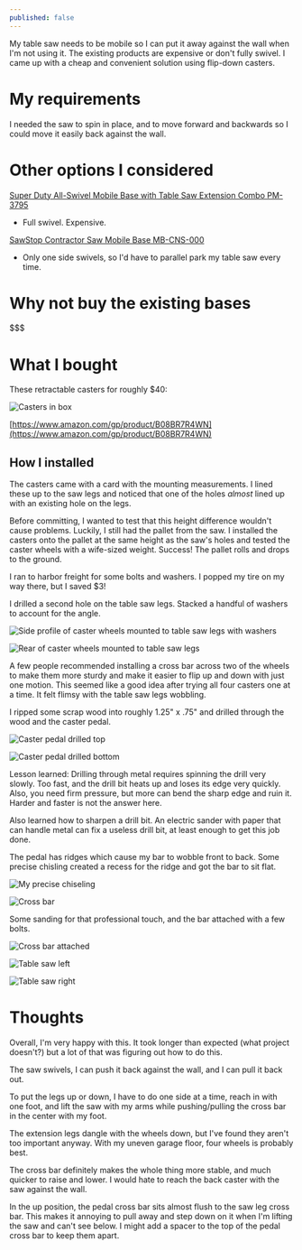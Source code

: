 ```yaml
---
published: false
---
```

My table saw needs to be mobile so I can put it away against the wall when I'm not using it. The existing products are expensive or don't fully swivel. I came up with a cheap and convenient solution using flip-down casters.

# My requirements

I needed the saw to spin in place, and to move forward and backwards so I could move it easily back against the wall.

# Other options I considered

[Super Duty All-Swivel Mobile Base with Table Saw Extension Combo PM-3795](https://boratool.com/bora-pm-3795-all-swivel-mobile-base-with-table-saw-extension.html)
* Full swivel. Expensive.

[SawStop Contractor Saw Mobile Base MB-CNS-000](https://www.sawstop.com/product/contractor-saw-mobile-base-mb-cns-000/)
* Only one side swivels, so I'd have to parallel park my table saw every time.

# Why not buy the existing bases

$$$

# What I bought

These retractable casters for roughly $40:

![Casters in box]({{site.baseurl}}/images/table-saw-wheels/wheels-10.jpg)

[https://www.amazon.com/gp/product/B08BR7R4WN](https://www.amazon.com/gp/product/B08BR7R4WN)

## How I installed

The casters came with a card with the mounting measurements. I lined these up to the saw legs and noticed that one of the holes *almost* lined up with an existing hole on the legs.

Before committing, I wanted to test that this height difference wouldn't cause problems. Luckily, I still had the pallet from the saw. I installed the casters onto the pallet at the same height as the saw's holes and tested the caster wheels with a wife-sized weight. Success! The pallet rolls and drops to the ground.

I ran to harbor freight for some bolts and washers. I popped my tire on my way there, but I saved $3!

I drilled a second hole on the table saw legs. Stacked a handful of washers to account for the angle.

![Side profile of caster wheels mounted to table saw legs with washers]({{site.baseurl}}/images/table-saw-wheels/wheels-5.jpg)

![Rear of caster wheels mounted to table saw legs]({{site.baseurl}}/images/table-saw-wheels/wheels-6.jpg)

A few people recommended installing a cross bar across two of the wheels to make them more sturdy and make it easier to flip up and down with just one motion. This seemed like a good idea after trying all four casters one at a time. It felt flimsy with the table saw legs wobbling.

I ripped some scrap wood into roughly 1.25" x .75" and drilled through the wood and the caster pedal.

![Caster pedal drilled top]({{site.baseurl}}/images/table-saw-wheels/wheels-2.jpg)

![Caster pedal drilled bottom]({{site.baseurl}}/images/table-saw-wheels/wheels-3.jpg)

Lesson learned: Drilling through metal requires spinning the drill very slowly. Too fast, and the drill bit heats up and loses its edge very quickly. Also, you need firm pressure, but more can bend the sharp edge and ruin it. Harder and faster is not the answer here.

Also learned how to sharpen a drill bit. An electric sander with paper that can handle metal can fix a useless drill bit, at least enough to get this job done.

The pedal has ridges which cause my bar to wobble front to back. Some precise chisling created a recess for the ridge and got the bar to sit flat.

![My precise chiseling]({{site.baseurl}}/images/table-saw-wheels/wheels-1.jpg)

![Cross bar]({{site.baseurl}}/images/table-saw-wheels/wheels-0.jpg)

Some sanding for that professional touch, and the bar attached with a few bolts.

![Cross bar attached]({{site.baseurl}}/images/table-saw-wheels/wheels-7.jpg)

![Table saw left]({{site.baseurl}}/images/table-saw-wheels/wheels-8.jpg)

![Table saw right]({{site.baseurl}}/images/table-saw-wheels/wheels-9.jpg)

# Thoughts

Overall, I'm very happy with this. It took longer than expected (what project doesn't?) but a lot of that was figuring out how to do this.

The saw swivels, I can push it back against the wall, and I can pull it back out.

To put the legs up or down, I have to do one side at a time, reach in with one foot, and lift the saw with my arms while pushing/pulling the cross bar in the center with my foot.

The extension legs dangle with the wheels down, but I've found they aren't too important anyway. With my uneven garage floor, four wheels is probably best.

The cross bar definitely makes the whole thing more stable, and much quicker to raise and lower. I would hate to reach the back caster with the saw against the wall.

In the up position, the pedal cross bar sits almost flush to the saw leg cross bar. This makes it annoying to pull away and step down on it when I'm lifting the saw and can't see below. I might add a spacer to the top of the pedal cross bar to keep them apart.
